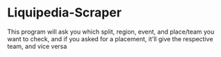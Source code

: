 # Liquipedia-Scraper

This program will ask you which split, region, event, and place/team you want to check, and if you asked for a placement, it'll give the respective team, and vice versa
